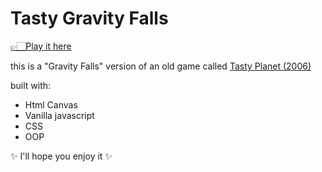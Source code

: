 # Tasty Gravity Falls

[👉🏻Play it here](https://zippy-swan-170b72.netlify.app/)

this is a "Gravity Falls" version of an old game called [Tasty Planet (2006)](https://www.youtube.com/watch?v=az4VgetA_n0)

built with:

- Html Canvas
- Vanilla javascript
- CSS
- OOP

✨ I'll hope you enjoy it ✨
